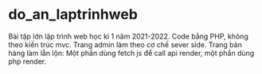 # do_an_laptrinhweb
Bài tập lớn lập trình web học kì 1 năm 2021-2022.
Code bằng PHP, không theo kiến trúc mvc.
Trang admin làm theo cơ chế sever side.
Trang bán hàng làm lẫn lộn: Một phần dùng fetch js để call api render, một phần dùng php render.

